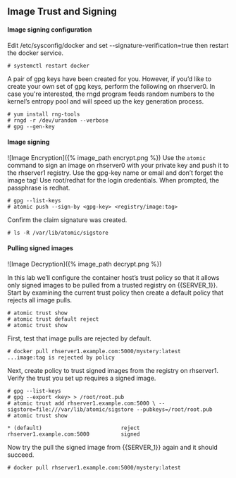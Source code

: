 ## Image Trust and Signing

#### Image signing configuration

Edit /etc/sysconfig/docker and set --signature-verification=true then restart the docker service.

~~~shell
# systemctl restart docker
~~~

A pair of gpg keys have been created for you. However, if you’d like to create your own set of gpg keys, perform the following on rhserver0. In case you're interested, the rngd program feeds random numbers to the kernel’s entropy pool and will speed up the key generation process.

~~~shell
# yum install rng-tools
# rngd -r /dev/urandom --verbose
# gpg --gen-key
~~~

#### Image signing

![Image Encryption]({% image_path encrypt.png %})
Use the ```atomic``` command to sign an image on rhserver0 with your private key and push it to the rhserver1 registry. Use the gpg-key name or email and don’t forget the image tag! Use root/redhat for the login credentials. When prompted, the passphrase is redhat.

~~~shell
# gpg --list-keys
# atomic push --sign-by <gpg-key> <registry/image:tag>
~~~

Confirm the claim signature was created.

~~~shell
# ls -R /var/lib/atomic/sigstore
~~~

#### Pulling signed images

![Image Decryption]({% image_path decrypt.png %})

In this lab we’ll configure the container host’s trust policy so that it allows only signed images to be pulled from a trusted registry on {{SERVER_1}}. Start by examining the current trust policy then create a default policy that rejects all image pulls.

~~~shell
# atomic trust show
# atomic trust default reject
# atomic trust show
~~~

First, test that image pulls are rejected by default.

~~~shell
# docker pull rhserver1.example.com:5000/mystery:latest
...image:tag is rejected by policy
~~~

Next, create policy to trust signed images from the registry on rhserver1. Verify the trust you set up requires a signed image.

~~~shell
# gpg --list-keys
# gpg --export <key> > /root/root.pub
# atomic trust add rhserver1.example.com:5000 \ --sigstore=file:///var/lib/atomic/sigstore --pubkeys=/root/root.pub
# atomic trust show

* (default)                         reject                               
rhserver1.example.com:5000          signed
~~~

Now try the pull the signed image from {{SERVER_1}} again and it should succeed.

~~~shell
# docker pull rhserver1.example.com:5000/mystery:latest
~~~
